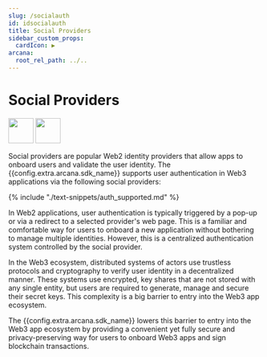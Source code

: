 ```yaml
---
slug: /socialauth
id: idsocialauth
title: Social Providers
sidebar_custom_props:
  cardIcon: ▶️
arcana:
  root_rel_path: ../..
---
```


# Social Providers

<img src="/img/icons/i_an_socialauth_light.png#only-light" width="50"/>
<img src="/img/icons/i_an_socialauth_dark.png#only-dark" width="50"/>

Social providers are popular Web2 identity providers that allow apps to onboard users and validate the user identity. The {{config.extra.arcana.sdk_name}} supports user authentication in Web3 applications via the following social providers:

{% include "./text-snippets/auth_supported.md" %}

In Web2 applications, user authentication is typically triggered by a pop-up or via a redirect to a selected provider's web page. This is a familiar and comfortable way for users to onboard a new application without bothering to manage multiple identities. However, this is a centralized authentication system controlled by the social provider. 

In the Web3 ecosystem, distributed systems of actors use trustless protocols and cryptography to verify user identity in a decentralized manner. These systems use encrypted, key shares that are not stored with any single entity, but users are required to generate, manage and secure their secret keys. This complexity is a big barrier to entry into the Web3 app ecosystem. 

The {{config.extra.arcana.sdk_name}} lowers this barrier to entry into the Web3 app ecosystem by providing a convenient yet fully secure and privacy-preserving way for users to onboard Web3 apps and sign blockchain transactions.